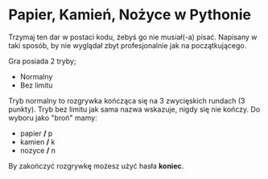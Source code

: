 # Papier, Kamień, Nożyce w Pythonie
Trzymaj ten dar w postaci kodu, żebyś go nie musiał(-a) pisać. Napisany w taki sposób, by nie wyglądał zbyt profesjonalnie jak na początkującego.

Gra posiada 2 tryby; 
- Normalny
- Bez limitu

Tryb normalny to rozgrywka kończąca się na 3 zwycięskich rundach (3 punkty). Tryb bez limitu jak sama nazwa wskazuje, nigdy się nie kończy.
Do wyboru jako "broń" mamy:
- papier **/** p
- kamien **/** k
- nozyce **/** n

By zakończyć rozgrywkę możesz użyć hasła **koniec**.